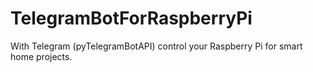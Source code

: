 # TelegramBotForRaspberryPi
With Telegram (pyTelegramBotAPI) control your Raspberry Pi for smart home projects.
